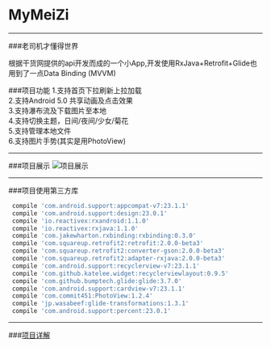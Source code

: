 
# MyMeiZi 
-------------------
###老司机才懂得世界

根据干货网提供的api开发而成的一个小App,开发使用RxJava+Retrofit+Glide也用到了一点Data Binding (MVVM)

###项目功能
1.支持首页下拉刷新上拉加载</br>
2.支持Android 5.0 共享动画及点击效果</br>
3.支持瀑布流及下载图片至本地</br>
4.支持切换主题，日间/夜间/少女/菊花</br>
5.支持管理本地文件</br>
6.支持图片手势(其实是用PhotoView)</br>

------------

###项目展示
![项目展示](https://github.com/SmartWrh/MyMeiZi/blob/master/Untitled.gif)

--------

###项目使用第三方库

```gradle
 compile 'com.android.support:appcompat-v7:23.1.1'
 compile 'com.android.support:design:23.0.1'
 compile 'io.reactivex:rxandroid:1.1.0'
 compile 'io.reactivex:rxjava:1.1.0'
 compile 'com.jakewharton.rxbinding:rxbinding:0.3.0'
 compile 'com.squareup.retrofit2:retrofit:2.0.0-beta3'
 compile 'com.squareup.retrofit2:converter-gson:2.0.0-beta3'
 compile 'com.squareup.retrofit2:adapter-rxjava:2.0.0-beta3'
 compile 'com.android.support:recyclerview-v7:23.1.1'
 compile 'com.github.katelee.widget:recyclerviewlayout:0.9.5'
 compile 'com.github.bumptech.glide:glide:3.7.0'
 compile 'com.android.support:cardview-v7:23.1.1'
 compile 'com.commit451:PhotoView:1.2.4'
 compile 'jp.wasabeef:glide-transformations:1.3.1'
 compile 'com.android.support:percent:23.0.1'
```

------------

###[项目详解](http://blog.csdn.net/u014163726)


